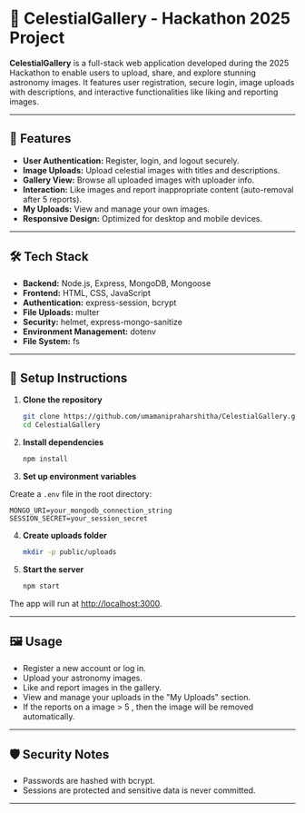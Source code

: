 # 🌌 CelestialGallery - Hackathon 2025 Project

**CelestialGallery** is a full-stack web application developed during the 2025 Hackathon to enable users to upload, share, and explore stunning astronomy images. It features user registration, secure login, image uploads with descriptions, and interactive functionalities like liking and reporting images.

---

## 🚀 Features

- **User Authentication:** Register, login, and logout securely.
- **Image Uploads:** Upload celestial images with titles and descriptions.
- **Gallery View:** Browse all uploaded images with uploader info.
- **Interaction:** Like images and report inappropriate content (auto-removal after 5 reports).
- **My Uploads:** View and manage your own images.
- **Responsive Design:** Optimized for desktop and mobile devices.

---

## 🛠️ Tech Stack

- **Backend:** Node.js, Express, MongoDB, Mongoose
- **Frontend:** HTML, CSS, JavaScript
- **Authentication:** express-session, bcrypt
- **File Uploads:** multer
- **Security:** helmet, express-mongo-sanitize
- **Environment Management:** dotenv
- **File System:** fs

---

## 📝 Setup Instructions

1. **Clone the repository**
   ```bash
   git clone https://github.com/umamanipraharshitha/CelestialGallery.git
   cd CelestialGallery
2. **Install dependencies**
   ```bash
   npm install
3. **Set up environment variables**

Create a `.env` file in the root directory:

    MONGO_URI=your_mongodb_connection_string
    SESSION_SECRET=your_session_secret
4. **Create uploads folder**
    ```bash
    mkdir -p public/uploads
5. **Start the server**
   ```bash
   npm start
  The app will run at [http://localhost:3000](http://localhost:3000).

---

## 🖼️ Usage

- Register a new account or log in.
- Upload your astronomy images.
- Like and report images in the gallery.
- View and manage your uploads in the "My Uploads" section.
- If the reports on a image > 5 , then the image will be removed automatically.

---

## 🛡️ Security Notes

- Passwords are hashed with bcrypt.
- Sessions are protected and sensitive data is never committed.

---

